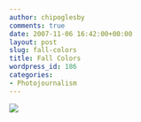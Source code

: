 ```yaml
---
author: chipoglesby
comments: true
date: 2007-11-06 16:42:00+00:00
layout: post
slug: fall-colors
title: Fall Colors
wordpress_id: 186
categories:
- Photojournalism
---
```


[![](http://bp1.blogger.com/_GlcbreYSTwI/RzCZtaJm26I/AAAAAAAAALE/0G90w0oyvSU/s400/IMG_5634.jpg)](http://bp1.blogger.com/_GlcbreYSTwI/RzCZtaJm26I/AAAAAAAAALE/0G90w0oyvSU/s1600-h/IMG_5634.jpg)
